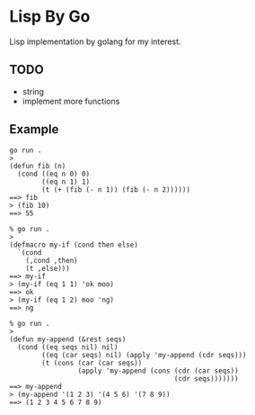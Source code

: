 # Lisp By Go

Lisp implementation by golang for my interest.

## TODO
- string
- implement more functions

## Example

```console
go run .
>
(defun fib (n)
  (cond ((eq n 0) 0)
        ((eq n 1) 1)
        (t (+ (fib (- n 1)) (fib (- n 2))))))
==> fib
> (fib 10)
==> 55
```

```console
% go run .
>
(defmacro my-if (cond then else)
  `(cond
    (,cond ,then)
    (t ,else)))
==> my-if
> (my-if (eq 1 1) 'ok moo)
==> ok
> (my-if (eq 1 2) moo 'ng)
==> ng
```

```console
% go run .
>
(defun my-append (&rest seqs)
  (cond ((eq seqs nil) nil)
        ((eq (car seqs) nil) (apply 'my-append (cdr seqs)))
        (t (cons (car (car seqs))
                 (apply 'my-append (cons (cdr (car seqs))
                                         (cdr seqs)))))))
==> my-append
> (my-append '(1 2 3) '(4 5 6) '(7 8 9))
==> (1 2 3 4 5 6 7 8 9)
```
